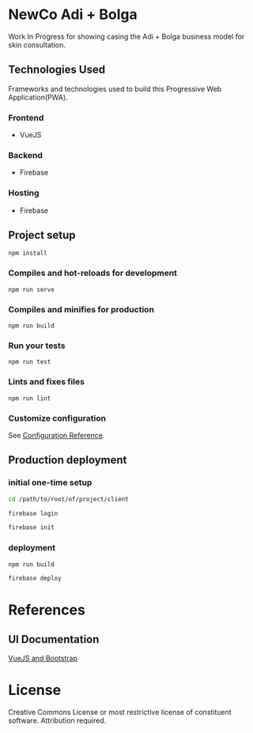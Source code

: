 # NewCo Adi + Bolga 
Work In Progress for showing casing the Adi + Bolga business model for skin consultation.

## Technologies Used
Frameworks and technologies used to build this Progressive Web Application(PWA).

### Frontend
- VueJS

### Backend
- Firebase 

### Hosting
- Firebase

## Project setup
```
npm install
```

### Compiles and hot-reloads for development
```
npm run serve
```

### Compiles and minifies for production
```
npm run build
```

### Run your tests
```
npm run test
```

### Lints and fixes files
```
npm run lint
```

### Customize configuration
See [Configuration Reference](https://cli.vuejs.org/config/).

## Production deployment

### initial one-time setup

```bash
cd /path/to/root/of/project/client
```

```bash
firebase login
```

```bash
firebase init
```

### deployment

```bash
npm run build
```

```bash
firebase deploy
```

# References

## UI Documentation

[VueJS and Bootstrap](https://demos.creative-tim.com/vue-now-ui-kit/documentation/)

# License

Creative Commons License or most restrictive license of constituent software. Attribution required.
